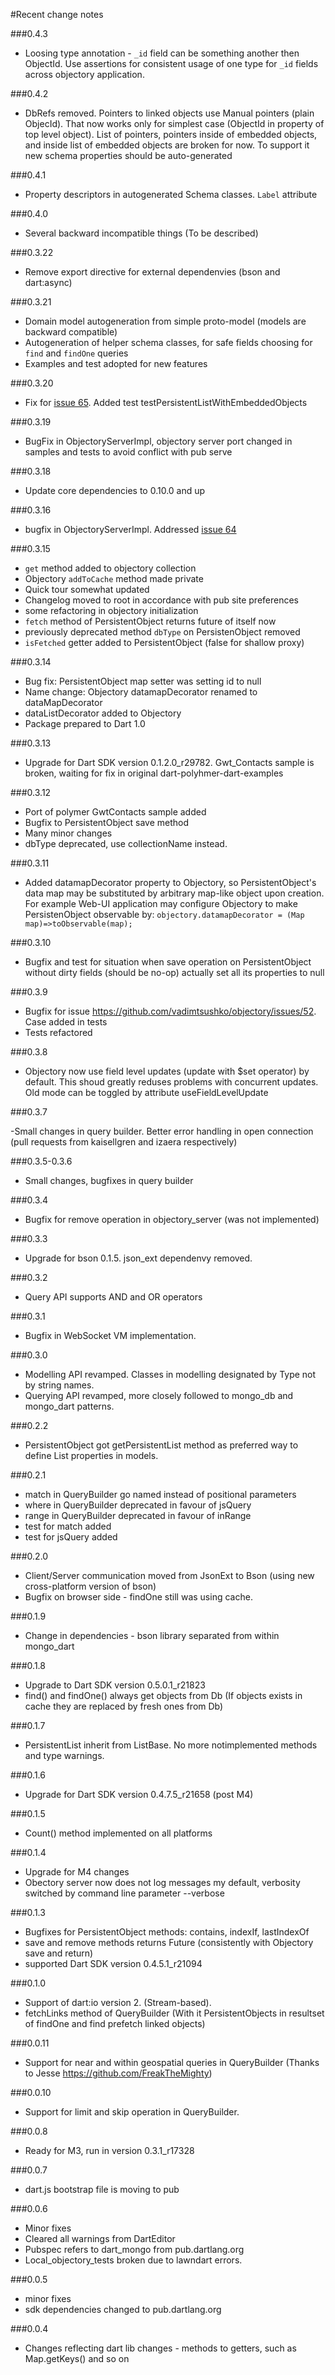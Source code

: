 #Recent change notes

###0.4.3

- Loosing type annotation - `_id` field can be something another then ObjectId.
  Use assertions for consistent usage of one type for `_id` fields across objectory application.


###0.4.2

- DbRefs removed. Pointers to linked objects use Manual pointers (plain ObjecId).
 That now works only for simplest case (ObjectId in property of top level object).
 List of pointers, pointers inside of embedded objects, and inside list of embedded objects 
 are broken for now. To support it new schema properties should be auto-generated

###0.4.1

- Property descriptors in autogenerated Schema classes. `Label` attribute

###0.4.0

- Several backward incompatible things (To be described)

###0.3.22

- Remove export directive for external dependenvies (bson and dart:async)

###0.3.21

- Domain model autogeneration from simple proto-model (models are backward compatible)
- Autogeneration of helper schema classes, for safe fields choosing for `find` and `findOne` queries
- Examples and test adopted for new features

###0.3.20

- Fix for [issue 65](https://github.com/vadimtsushko/objectory/issues/65). Added test testPersistentListWithEmbeddedObjects

###0.3.19

- BugFix in ObjectoryServerImpl, objectory server port changed in samples and tests to avoid conflict with pub serve

###0.3.18

- Update core dependencies to 0.10.0 and up

###0.3.16

- bugfix in ObjectoryServerImpl. Addressed [issue 64](https://github.com/vadimtsushko/objectory/issues/64)

###0.3.15

- `get` method added to objectory collection
- Objectory `addToCache` method made private 
- Quick tour somewhat updated
- Changelog moved to root in accordance with pub site preferences
- some refactoring in objectory initialization
- `fetch` method of PersistentObject returns future of itself now
- previously deprecated method `dbType` on PersistenObject removed
- `isFetched` getter added to PersistentObject (false for shallow proxy)


###0.3.14

- Bug fix: PersistentObject map setter was setting id to null
- Name change: Objectory datamapDecorator renamed to dataMapDecorator
- dataListDecorator added to Objectory 
- Package prepared to Dart 1.0

###0.3.13

- Upgrade for Dart SDK version 0.1.2.0_r29782. Gwt_Contacts sample is broken, waiting for fix in original 
dart-polyhmer-dart-examples
 
###0.3.12

- Port of polymer GwtContacts sample added 
- Bugfix to PersistentObject save method
- Many minor changes
- dbType deprecated, use collectionName instead.

###0.3.11

- Added datamapDecorator property to Objectory, so PersistentObject's data map may be substituted by arbitrary
map-like object upon creation. For example Web-UI application may configure Objectory to make PersistenObject observable by:
`objectory.datamapDecorator = (Map map)=>toObservable(map);` 

###0.3.10

- Bugfix and test for situation when save operation on PersistentObject without dirty fields (should be no-op)
actually set all its properties to null

###0.3.9

- Bugfix for issue https://github.com/vadimtsushko/objectory/issues/52. Case added in tests
- Tests refactored

###0.3.8

- Objectory now use field level updates (update with $set operator) by default. This shoud greatly reduses problems 
with concurrent updates. Old mode can be toggled by attribute useFieldLevelUpdate

###0.3.7

-Small changes in query builder. Better error handling in open connection 
(pull requests from kaisellgren and izaera respectively) 

###0.3.5-0.3.6

- Small changes, bugfixes in query builder


###0.3.4

- Bugfix for remove operation in objectory_server (was not implemented)

###0.3.3

- Upgrade for bson 0.1.5. json_ext dependenvy removed.


###0.3.2

- Query API supports AND and OR operators


###0.3.1

- Bugfix in WebSocket VM implementation.

###0.3.0

- Modelling API revamped. Classes in modelling designated by Type not by string names.
- Querying API revamped, more closely followed to mongo_db and mongo_dart patterns.

###0.2.2

- PersistentObject got getPersistentList method as preferred way to define List properties in models.  

###0.2.1

- match in QueryBuilder go named instead of positional parameters 
- where in QueryBuilder deprecated in favour of jsQuery
- range in QueryBuilder deprecated in favour of inRange
- test for match added
- test for jsQuery added

###0.2.0

- Client/Server communication moved from JsonExt to Bson (using new cross-platform version of bson)
- Bugfix on browser side - findOne still was using cache.

###0.1.9

- Change in dependencies - bson library separated from within mongo_dart 

###0.1.8

- Upgrade to Dart SDK version 0.5.0.1_r21823
- find() and findOne() always get objects from Db (If objects exists in cache they are replaced by fresh ones from Db) 

###0.1.7

- PersistentList inherit from ListBase. No more notimplemented methods and type warnings. 

###0.1.6

- Upgrade for Dart SDK version 0.4.7.5_r21658 (post M4)

###0.1.5

- Count() method implemented on all platforms

###0.1.4

- Upgrade for M4 changes
- Obectory server now does not log messages my default, verbosity switched by command line parameter --verbose

###0.1.3

- Bugfixes for PersistentObject methods: contains, indexIf, lastIndexOf
- save and remove methods returns Future (consistently with Objectory save and return)
- supported Dart SDK version 0.4.5.1_r21094

###0.1.0

- Support of dart:io version 2. (Stream-based).
- fetchLinks method of QueryBuilder (With it PersistentObjects in resultset of findOne and find prefetch linked objects)

###0.0.11

- Support for near and within geospatial queries in QueryBuilder (Thanks to Jesse https://github.com/FreakTheMighty)

###0.0.10

- Support for limit and skip operation in QueryBuilder.

###0.0.8

- Ready for M3, run in version 0.3.1_r17328

###0.0.7

- dart.js bootstrap file is moving to pub

###0.0.6

- Minor fixes
- Cleared all warnings from DartEditor
- Pubspec refers to dart_mongo from pub.dartlang.org
- Local_objectory_tests broken due to lawndart errors.

###0.0.5

- minor fixes
- sdk dependencies changed to pub.dartlang.org

###0.0.4

- Changes reflecting dart lib changes - methods to getters, such as Map.getKeys() and so on
